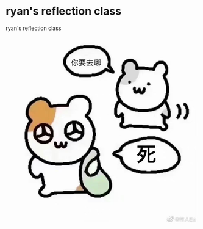 # ryan's reflection class
 ryan's reflection class
![alt text](https://github.com/shinra150/ryan-s-reflection-class/blob/main/Screenshots/1.JPG)
